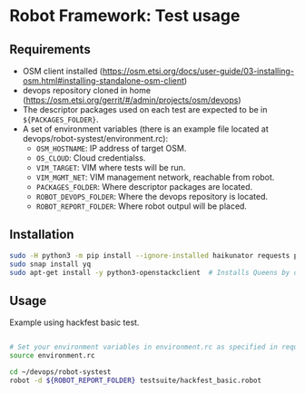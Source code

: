 <!--
 Licensed under the Apache License, Version 2.0 (the "License");
 you may not use this file except in compliance with the License.
 You may obtain a copy of the License at

    http://www.apache.org/licenses/LICENSE-2.0

 Unless required by applicable law or agreed to in writing, software
 distributed under the License is distributed on an "AS IS" BASIS,
 WITHOUT WARRANTIES OR CONDITIONS OF ANY KIND, either express or implied.
 See the License for the specific language governing permissions and
 limitations under the License.
-->

# Robot Framework: Test usage

## Requirements

- OSM client installed (<https://osm.etsi.org/docs/user-guide/03-installing-osm.html#installing-standalone-osm-client>)
- devops repository cloned in home (<https://osm.etsi.org/gerrit/#/admin/projects/osm/devops>)
- The descriptor packages used on each test are expected to be in `${PACKAGES_FOLDER}`.
- A set of environment variables (there is an example file located at devops/robot-systest/environment.rc):
  - `OSM_HOSTNAME`: IP address of target OSM.
  - `OS_CLOUD`: Cloud credentialss.
  - `VIM_TARGET`: VIM where tests will be run.
  - `VIM_MGMT_NET`: VIM management network, reachable from robot.
  - `PACKAGES_FOLDER`: Where descriptor packages are located.
  - `ROBOT_DEVOPS_FOLDER`: Where the devops repository is located.
  - `ROBOT_REPORT_FOLDER`: Where robot outpul will be placed.

## Installation

```bash
sudo -H python3 -m pip install --ignore-installed haikunator requests pyvcloud progressbar pathlib robotframework robotframework-seleniumlibrary robotframework-requests robotframework-SSHLibrary
sudo snap install yq
sudo apt-get install -y python3-openstackclient  # Installs Queens by default
```

## Usage

Example using hackfest basic test. 

```bash

# Set your environment variables in environment.rc as specified in requirements
source environment.rc

cd ~/devops/robot-systest
robot -d ${ROBOT_REPORT_FOLDER} testsuite/hackfest_basic.robot
```
